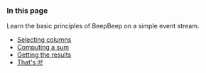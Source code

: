 <section>
<h3>In this page</h3>
<p>Learn the basic principles of BeepBeep on a simple event stream.</p>
<ul class="style2">
	<li><a href="#select">Selecting columns</a></li>
	<li><a href="#sum">Computing a sum</a></li>
	<li><a href="#results">Getting the results</a></li>
	<li><a href="#thatsit">That's it!</a></li>
</ul>
</section>

